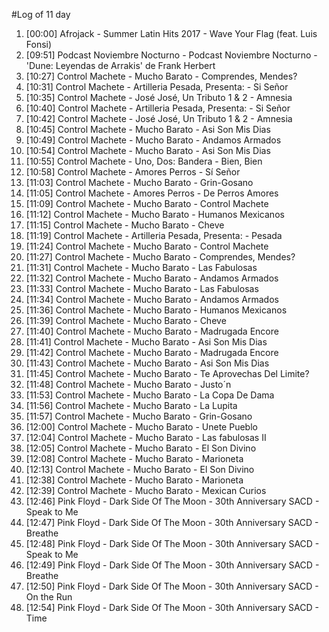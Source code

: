 #Log of 11 day

1. [00:00] Afrojack - Summer Latin Hits 2017 - Wave Your Flag (feat. Luis Fonsi)
1. [09:51] Podcast Noviembre Nocturno - Podcast Noviembre Nocturno - &#039;Dune: Leyendas de Arrakis&#039; de Frank Herbert
1. [10:27] Control Machete - Mucho Barato - Comprendes, Mendes?
1. [10:31] Control Machete - Artilleria Pesada, Presenta: - Si Señor
1. [10:35] Control Machete - José José, Un Tributo 1 & 2 - Amnesia
1. [10:40] Control Machete - Artilleria Pesada, Presenta: - Si Señor
1. [10:42] Control Machete - José José, Un Tributo 1 & 2 - Amnesia
1. [10:45] Control Machete - Mucho Barato - Asi Son Mis Dias
1. [10:49] Control Machete - Mucho Barato - Andamos Armados
1. [10:54] Control Machete - Mucho Barato - Asi Son Mis Dias
1. [10:55] Control Machete - Uno, Dos: Bandera - Bien, Bien
1. [10:58] Control Machete - Amores Perros - Sí Señor
1. [11:03] Control Machete - Mucho Barato - Grin-Gosano
1. [11:05] Control Machete - Amores Perros - De Perros Amores
1. [11:09] Control Machete - Mucho Barato - Control Machete
1. [11:12] Control Machete - Mucho Barato - Humanos Mexicanos
1. [11:15] Control Machete - Mucho Barato - Cheve
1. [11:19] Control Machete - Artilleria Pesada, Presenta: - Pesada
1. [11:24] Control Machete - Mucho Barato - Control Machete
1. [11:27] Control Machete - Mucho Barato - Comprendes, Mendes?
1. [11:31] Control Machete - Mucho Barato - Las Fabulosas
1. [11:32] Control Machete - Mucho Barato - Andamos Armados
1. [11:33] Control Machete - Mucho Barato - Las Fabulosas
1. [11:34] Control Machete - Mucho Barato - Andamos Armados
1. [11:36] Control Machete - Mucho Barato - Humanos Mexicanos
1. [11:39] Control Machete - Mucho Barato - Cheve
1. [11:40] Control Machete - Mucho Barato - Madrugada Encore
1. [11:41] Control Machete - Mucho Barato - Asi Son Mis Dias
1. [11:42] Control Machete - Mucho Barato - Madrugada Encore
1. [11:43] Control Machete - Mucho Barato - Asi Son Mis Dias
1. [11:45] Control Machete - Mucho Barato - Te Aprovechas Del Limite?
1. [11:48] Control Machete - Mucho Barato - Justo´n
1. [11:53] Control Machete - Mucho Barato - La Copa De Dama
1. [11:56] Control Machete - Mucho Barato - La Lupita
1. [11:57] Control Machete - Mucho Barato - Grin-Gosano
1. [12:00] Control Machete - Mucho Barato - Unete Pueblo
1. [12:04] Control Machete - Mucho Barato - Las fabulosas II
1. [12:05] Control Machete - Mucho Barato - El Son Divino
1. [12:08] Control Machete - Mucho Barato - Marioneta
1. [12:13] Control Machete - Mucho Barato - El Son Divino
1. [12:38] Control Machete - Mucho Barato - Marioneta
1. [12:39] Control Machete - Mucho Barato - Mexican Curios
1. [12:46] Pink Floyd - Dark Side Of The Moon - 30th Anniversary SACD - Speak to Me
1. [12:47] Pink Floyd - Dark Side Of The Moon - 30th Anniversary SACD - Breathe
1. [12:48] Pink Floyd - Dark Side Of The Moon - 30th Anniversary SACD - Speak to Me
1. [12:49] Pink Floyd - Dark Side Of The Moon - 30th Anniversary SACD - Breathe
1. [12:50] Pink Floyd - Dark Side Of The Moon - 30th Anniversary SACD - On the Run
1. [12:54] Pink Floyd - Dark Side Of The Moon - 30th Anniversary SACD - Time
